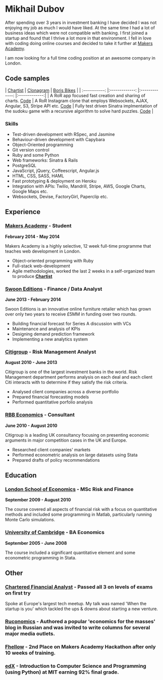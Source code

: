 # Mikhail Dubov

After spending over 3 years in investment banking I have decided I was not enjoying my job as much I would have liked. At the same time I had a lot of business ideas which were not compatible with banking. I first joined a startup and found that I thrive a lot more in that environment. I fell in love with coding doing online courses and decided to take it further at [Makers Academy](http://www.makersacademy.com/). 

I am now looking for a full time coding position at an awesome company in London.   


## Code samples

| [Chartist](http://charti.st/)  | [Clonagram](http://fierce-beach-6871.herokuapp.com/)          | [Boris Bikes](https://github.com/mariogintili/boris_bikes) |
| :-----------: |:-------------: |:-------------: |:-------------:|
| A RoR app focused fast creation and sharing of charts. [Code](https://github.com/chartist/chartist)   | A RoR Instagram clone that employs Websockets, AJAX, Angular, S3, Stripe API etc. [Code](https://github.com/duboff/clonagram) | Fully test driven Sinatra implmentation of the sudoku game with a recursive algorithm to solve hard puzzles. [Code](https://github.com/duboff/Sudoku-web-version) |


### Skills

* Test-driven development with RSpec, and Jasmine
* Behaviour-driven development with Capybara
* Object-Oriented programming
* Git version control
* Ruby and some Python
* Web frameworks: Sinatra & Rails
* PostgreSQL
* JavaScript, jQuery, Coffeescript, Angular.js
* HTML, CSS, SASS, HAML
* Fast prototyping & deployment on Heroku
* Integration with APIs: Twilio, Mandrill, Stripe, AWS, Google Charts, Google Maps etc.
* Websockets, Devise, FactoryGirl, Paperclip etc.

## Experience

### [Makers Academy](http://www.makersacademy.com/) - Student

**February 2014 - May 2014**

Makers Academy is a highly selective, 12 week full-time programme that teaches web development in London.

* Object-oriented programming with Ruby
* Full-stack web-development
* Agile methodologies, worked the last 2 weeks in a self-organized team to
 produce **[Chartist](http://charti.st/)**


### [Swoon Editions](https://www.swooneditions.com/) - Finance / Data Analyst

 **June 2013 - February 2014**

Swoon Editions is an innovative online furniture retailer which has grown over only two years to receive £5MM in funding over two rounds.

* Building financial forecast for Series A discussion with VCs
* Maintenance and analysis of KPIs
* Designing demand prediction framework
* Implementing a new analytics system


### [Citigroup](http://www.citi.com/) - Risk Management Analyst

**August 2010 - June 2013**

Citigroup is one of the largest investment banks in the world. Risk Management department performs analysis on each deal and each client Citi interacts with to determine if they satisfy the risk criteria.

* Analysed client companies across a diverse portfolio
* Prepared financial forecasting models
* Performed quantitative porfolio analysis

### [RBB Economics](http://www.rbbeconomics.com/) - Consultant

**June 2010 - August 2010**

Citigroup is a leading UK consultancy focusing on presenting economic arguments in major competition cases in the UK and Europe.

* Researched client companies' markets
* Performed econometric analysis on large datasets using Stata
* Prepared drafts of policy recommendations

## Education

### [London School of Economics](http://www.lse.ac.uk/) - MSc Risk and Finance

**September 2009 - August 2010**

The course covered all aspects of financial risk with a focus on quantitative methods and included some programming in Matlab, particularly running Monte Carlo simulations.

### [University of Cambridge](http://www.cam.ac.uk/) - BA Economics

**September 2005 - June 2008**

The course included a significant quantitative element and some econometric programming in Stata.


## Other

### [Chartered Financial Analyst](https://www.cfainstitute.org) - Passed all 3 on levels of exams on first try

Spoke at Europe's largest tech meetup. My talk was named 'When the startup is you' which tackled
the ups & downs about starting a new venture.

### [Ruconomics](http://www.ruconomics.com/) - Authored a popular 'economics for the masses' blog in Russian and was invited to write columns for several major media outlets.


### [Fhellow](https://github.com/duboff/fhellow) - 2nd Place on Makers Academy Hackathon after only 10 weeks of training.

### [edX](https://s3.amazonaws.com/verify.edx.org/downloads/d20e82d7d84140c6a0a444a38447f48a/Certificate.pdf) - Introduction to Computer Science and Programming (using Python) at MIT earning 92% final grade.
